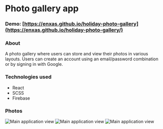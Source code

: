# Photo gallery app

### Demo: [https://enxas.github.io/holiday-photo-gallery](https://enxas.github.io/holiday-photo-gallery/)

### About
A photo gallery where users can store and view their photos in various layouts. Users can create an account using an email/password combination or by signing in with Google.

### Technologies used
- React
- SCSS
- Firebase

### Photos
![Main application view](https://github.com/enxas/holiday-photo-gallery/blob/main/docs/main-view.png?raw=true)
![Main application view](https://github.com/enxas/holiday-photo-gallery/blob/main/docs/sign-in-options.png?raw=true)
![Main application view](https://github.com/enxas/holiday-photo-gallery/blob/main/docs/sign-in-form?raw=true)
